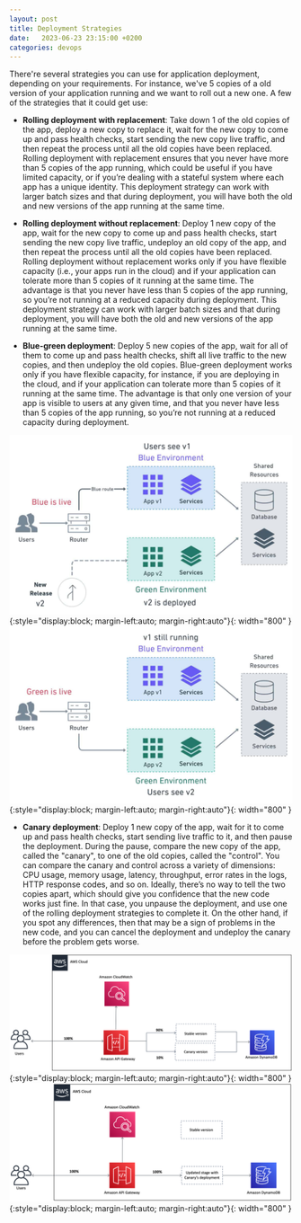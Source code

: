 ```yaml
---
layout: post
title: Deployment Strategies
date:   2023-06-23 23:15:00 +0200
categories: devops
---
```


There're several strategies you can use for application deployment, depending on your requirements.
For instance, we've 5 copies of a old version of your application running and we want to roll out a new one. A few of the strategies that it could get use:

- **Rolling deployment with replacement**: Take down 1 of the old copies of the app, deploy a new copy to replace it, wait for the new copy to come up and pass health checks, start sending the new copy live traffic, and then repeat the process until all the old copies have been replaced. Rolling deployment with replacement ensures that you never have more than 5 copies of the app running, which could be useful if you have limited capacity, or if you’re dealing with a stateful system where each app has a unique identity. This deployment strategy can work with larger batch sizes and that during deployment, you will have both the old and new versions of the app running at the same time.

- **Rolling deployment without replacement**: Deploy 1 new copy of the app, wait for the new copy to come up and pass health checks, start sending the new copy live traffic, undeploy an old copy of the app, and then repeat the process until all the old copies have been replaced. Rolling deployment without replacement works only if you have flexible capacity (i.e., your apps run in the cloud) and if your application can tolerate more than 5 copies of it running at the same time. The advantage is that you never have less than 5 copies of the app running, so you’re not running at a reduced capacity during deployment. This deployment strategy can work with larger batch sizes and that during deployment, you will have both the old and new versions of the app running at the same time.

- **Blue-green deployment**: Deploy 5 new copies of the app, wait for all of them to come up and pass health checks, shift all live traffic to the new copies, and then undeploy the old copies. Blue-green deployment works only if you have flexible capacity, for instance, if you are deploying in the cloud, and if your application can tolerate more than 5 copies of it running at the same time. The advantage is that only one version of your app is visible to users at any given time, and that you never have less than 5 copies of the app running, so you’re not running at a reduced capacity during deployment.

![cicd](/img/cicd-blue.jpg){:style="display:block; margin-left:auto; margin-right:auto"}{: width="800" }
![cicd](/img/cicd-green.jpg){:style="display:block; margin-left:auto; margin-right:auto"}{: width="800" }

- **Canary deployment**: Deploy 1 new copy of the app, wait for it to come up and pass health checks, start sending live traffic to it, and then pause the deployment. During the pause, compare the new copy of the app, called the "canary", to one of the old copies, called the "control". You can compare the canary and control across a variety of dimensions: CPU usage, memory usage, latency, throughput, error rates in the logs, HTTP response codes, and so on. Ideally, there’s no way to tell the two copies apart, which should give you confidence that the new code works just fine. In that case, you unpause the deployment, and use one of the rolling deployment strategies to complete it. On the other hand, if you spot any differences, then that may be a sign of problems in the new code, and you can cancel the deployment and undeploy the canary before the problem gets worse.

![cicd](/img/cicd-canary-during.png){:style="display:block; margin-left:auto; margin-right:auto"}{: width="800" }
![cicd](/img/cicd-canary-post.png){:style="display:block; margin-left:auto; margin-right:auto"}{: width="800" }
